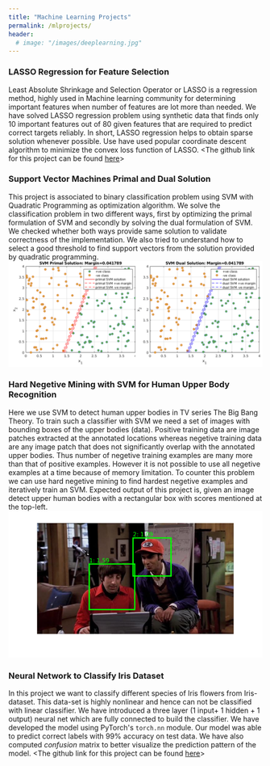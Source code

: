 ```yaml
---
title: "Machine Learning Projects"
permalink: /mlprojects/
header:
  # image: "/images/deeplearning.jpg"
---
```


### LASSO Regression for Feature Selection
Least Absolute Shrinkage and Selection Operator or LASSO is a regression method, highly used in Machine learning community for determining important features when number of features are lot more than needed. We have solved LASSO regression problem using synthetic data that finds only 10 important features out of 80 given features that are required to predict correct targets reliably. In short, LASSO regression helps to obtain sparse solution whenever possible. Use have used popular coordinate descent algorithm to minimize the convex loss function of LASSO.
<The github link for this project can be found
[here](https://github.com/mattsinbot/Coordinate-descent-LASSO)>

### Support Vector Machines Primal and Dual Solution
This project is associated to binary classification problem using SVM with Quadratic Programming as optimization algorithm. We solve the classification problem in two different ways, first by optimizing the primal formulation of SVM and secondly by solving the dual formulation of SVM. We checked whether both ways provide same solution to validate correctness of the implementation. We also tried to understand how to select a good threshold to find support vectors from the solution provided by quadratic programming.
![SVM_basic](/images/ml/SVM-primal-Dual.png)

### Hard Negetive Mining with SVM for Human Upper Body Recognition
Here we use SVM to detect human upper bodies in TV series The Big Bang Theory. To train such a classifier with SVM we need a set of images with bounding boxes of the upper bodies (data). Positive training data are image patches extracted at the annotated locations whereas negetive training data are any image patch that does not significantly overlap with the annotated upper bodies. Thus number of negetive training examples are many more than that of positive examples. However it is not possible to use all negetive examples at a time because of memory limitation. To counter this problem we can use hard negetive mining to find hardest negetive examples and iteratively train an SVM. Expected output of this project is, given an image detect upper human bodies with a rectangular box with scores mentioned at the top-left.
![SVM_hardneg](/images/ml/svm_hard_neg_minig.png)

### Neural Network to Classify Iris Dataset
In this project we want to classify different species of Iris flowers from Iris-dataset. This data-set is highly nonlinear and hence can not be classified with linear classifier. We have introduced a three layer (1 input+ 1 hidden + 1 output) neural net which are fully connected to build the classifier. We have developed the model using PyTorch's `torch.nn` module. Our model was able to predict correct labels with 99% accuracy on test data. We have also computed *confusion* matrix to better visualize the prediction pattern of the model.
<The github link for this project can be found [here](https://github.com/mattsinbot/PyTorch-for-Iris-Dataset)>
